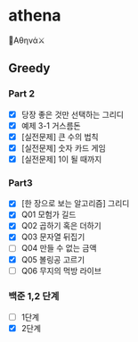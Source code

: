 # athena
🏹Αθηνά⚔
## Greedy
### Part 2
- [X] 당장 좋은 것만 선택하는 그리디
- [X] 예제 3-1 거스름돈
- [X] [실전문제] 큰 수의 법칙
- [X] [실전문제] 숫자 카드 게임
- [X] [실전문제] 1이 될 때까지
### Part3
- [X] [한 장으로 보는 알고리즘] 그리디
- [X] Q01 모험가 길드
- [X] Q02 곱하기 혹은 더하기
- [X] Q03 문자열 뒤집기
- [ ] Q04 만들 수 없는 금액
- [X] Q05 볼링공 고르기
- [ ] Q06 무지의 먹방 라이브
### 백준 1,2 단계
- [ ] 1단계
- [X] 2단계
